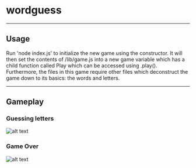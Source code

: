 # wordguess

---

## Usage
Run 'node index.js' to initialize the new game using the constructor. It will then set the contents of /lib/game.js into a new game variable which has a child function called Play which can be accessed using .play(). Furthermore, the files in this game require other files which deconstruct the game down to its basics: the words and letters.

---

## Gameplay

### Guessing letters
![alt text](https://i.imgur.com/h7V7dOX.png "screenshot-guesses")
### Game Over
![alt text](https://i.imgur.com/nETQjpZ.png "screenshot-game-over")
